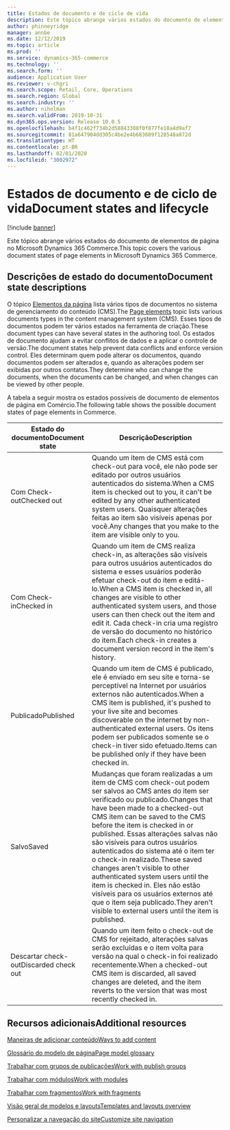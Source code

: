 ```yaml
---
title: Estados de documento e de ciclo de vida
description: Este tópico abrange vários estados do documento de elementos de página no Microsoft Dynamics 365 Commerce.
author: phinneyridge
manager: annbe
ms.date: 12/12/2019
ms.topic: article
ms.prod: ''
ms.service: dynamics-365-commerce
ms.technology: ''
ms.search.form: ''
audience: Application User
ms.reviewer: v-chgri
ms.search.scope: Retail, Core, Operations
ms.search.region: Global
ms.search.industry: ''
ms.author: niholman
ms.search.validFrom: 2019-10-31
ms.dyn365.ops.version: Release 10.0.5
ms.openlocfilehash: b4f1c462f734b2d58843308f0f877fe18a4d9af7
ms.sourcegitcommit: 81a647904dd305c4be2e4b683689f128548a872d
ms.translationtype: HT
ms.contentlocale: pt-BR
ms.lasthandoff: 02/01/2020
ms.locfileid: "3002972"
---
```

# <a name="document-states-and-lifecycle"></a><span data-ttu-id="ffa41-103">Estados de documento e de ciclo de vida</span><span class="sxs-lookup"><span data-stu-id="ffa41-103">Document states and lifecycle</span></span>


[!include [banner](includes/banner.md)]

<span data-ttu-id="ffa41-104">Este tópico abrange vários estados do documento de elementos de página no Microsoft Dynamics 365 Commerce.</span><span class="sxs-lookup"><span data-stu-id="ffa41-104">This topic covers the various document states of page elements in Microsoft Dynamics 365 Commerce.</span></span>

## <a name="document-state-descriptions"></a><span data-ttu-id="ffa41-105">Descrições de estado do documento</span><span class="sxs-lookup"><span data-stu-id="ffa41-105">Document state descriptions</span></span>

<span data-ttu-id="ffa41-106">O tópico [Elementos da página](page-elements-overview.md) lista vários tipos de documentos no sistema de gerenciamento do conteúdo (CMS).</span><span class="sxs-lookup"><span data-stu-id="ffa41-106">The [Page elements](page-elements-overview.md) topic lists various documents types in the content management system (CMS).</span></span> <span data-ttu-id="ffa41-107">Esses tipos de documentos podem ter vários estados na ferramenta de criação.</span><span class="sxs-lookup"><span data-stu-id="ffa41-107">These document types can have several states in the authoring tool.</span></span> <span data-ttu-id="ffa41-108">Os estados de documento ajudam a evitar conflitos de dados e a aplicar o controle de versão.</span><span class="sxs-lookup"><span data-stu-id="ffa41-108">The document states help prevent data conflicts and enforce version control.</span></span> <span data-ttu-id="ffa41-109">Eles determinam quem pode alterar os documentos, quando documentos podem ser alterados e, quando as alterações podem ser exibidas por outros contatos.</span><span class="sxs-lookup"><span data-stu-id="ffa41-109">They determine who can change the documents, when the documents can be changed, and when changes can be viewed by other people.</span></span>

<span data-ttu-id="ffa41-110">A tabela a seguir mostra os estados possíveis de documento de elementos de página em Comércio.</span><span class="sxs-lookup"><span data-stu-id="ffa41-110">The following table shows the possible document states of page elements in Commerce.</span></span>

| <span data-ttu-id="ffa41-111">Estado do documento</span><span class="sxs-lookup"><span data-stu-id="ffa41-111">Document state</span></span> | <span data-ttu-id="ffa41-112">Descrição</span><span class="sxs-lookup"><span data-stu-id="ffa41-112">Description</span></span> |
|---|---|
| <span data-ttu-id="ffa41-113">Com Check-out</span><span class="sxs-lookup"><span data-stu-id="ffa41-113">Checked out</span></span> | <span data-ttu-id="ffa41-114">Quando um item de CMS está com check-out para você, ele não pode ser editado por outros usuários autenticados do sistema.</span><span class="sxs-lookup"><span data-stu-id="ffa41-114">When a CMS item is checked out to you, it can't be edited by any other authenticated system users.</span></span> <span data-ttu-id="ffa41-115">Quaisquer alterações feitas ao item são visíveis apenas por você.</span><span class="sxs-lookup"><span data-stu-id="ffa41-115">Any changes that you make to the item are visible only to you.</span></span> |
| <span data-ttu-id="ffa41-116">Com Check-in</span><span class="sxs-lookup"><span data-stu-id="ffa41-116">Checked in</span></span> | <span data-ttu-id="ffa41-117">Quando um item de CMS realiza check-in, as alterações são visíveis para outros usuários autenticados do sistema e esses usuários poderão efetuar check-out do item e editá-lo.</span><span class="sxs-lookup"><span data-stu-id="ffa41-117">When a CMS item is checked in, all changes are visible to other authenticated system users, and those users can then check out the item and edit it.</span></span> <span data-ttu-id="ffa41-118">Cada check-in cria uma registro de versão do documento no histórico do item.</span><span class="sxs-lookup"><span data-stu-id="ffa41-118">Each check-in creates a document version record in the item's history.</span></span> |
| <span data-ttu-id="ffa41-119">Publicado</span><span class="sxs-lookup"><span data-stu-id="ffa41-119">Published</span></span> | <span data-ttu-id="ffa41-120">Quando um item de CMS é publicado, ele é enviado em seu site e torna-se perceptível na Internet por usuários externos não autenticados.</span><span class="sxs-lookup"><span data-stu-id="ffa41-120">When a CMS item is published, it's pushed to your live site and becomes discoverable on the internet by non-authenticated external users.</span></span> <span data-ttu-id="ffa41-121">Os itens podem ser publicados somente se o check-in tiver sido efetuado.</span><span class="sxs-lookup"><span data-stu-id="ffa41-121">Items can be published only if they have been checked in.</span></span> |
| <span data-ttu-id="ffa41-122">Salvo</span><span class="sxs-lookup"><span data-stu-id="ffa41-122">Saved</span></span> | <span data-ttu-id="ffa41-123">Mudanças que foram realizadas a um item de CMS com check-out podem ser salvos ao CMS antes do item ser verificado ou publicado.</span><span class="sxs-lookup"><span data-stu-id="ffa41-123">Changes that have been made to a checked-out CMS item can be saved to the CMS before the item is checked in or published.</span></span> <span data-ttu-id="ffa41-124">Essas alterações salvas não são visíveis para outros usuários autenticados do sistema até o item ter o check-in realizado.</span><span class="sxs-lookup"><span data-stu-id="ffa41-124">These saved changes aren't visible to other authenticated system users until the item is checked in.</span></span> <span data-ttu-id="ffa41-125">Eles não estão visíveis para os usuários externos até que o item seja publicado.</span><span class="sxs-lookup"><span data-stu-id="ffa41-125">They aren't visible to external users until the item is published.</span></span> |
| <span data-ttu-id="ffa41-126">Descartar check-out</span><span class="sxs-lookup"><span data-stu-id="ffa41-126">Discarded check out</span></span> | <span data-ttu-id="ffa41-127">Quando um item feito o check-out de CMS for rejeitado, alterações salvas serão excluídas e o item volta para versão na qual o check-in foi realizado recentemente.</span><span class="sxs-lookup"><span data-stu-id="ffa41-127">When a checked-out CMS item is discarded, all saved changes are deleted, and the item reverts to the version that was most recently checked in.</span></span> |

## <a name="additional-resources"></a><span data-ttu-id="ffa41-128">Recursos adicionais</span><span class="sxs-lookup"><span data-stu-id="ffa41-128">Additional resources</span></span>

[<span data-ttu-id="ffa41-129">Maneiras de adicionar conteúdo</span><span class="sxs-lookup"><span data-stu-id="ffa41-129">Ways to add content</span></span>](add-manage-content.md)

[<span data-ttu-id="ffa41-130">Glossário do modelo de página</span><span class="sxs-lookup"><span data-stu-id="ffa41-130">Page model glossary</span></span>](page-elements-overview.md)

[<span data-ttu-id="ffa41-131">Trabalhar com grupos de publicações</span><span class="sxs-lookup"><span data-stu-id="ffa41-131">Work with publish groups</span></span>](publish-groups.md)

[<span data-ttu-id="ffa41-132">Trabalhar com módulos</span><span class="sxs-lookup"><span data-stu-id="ffa41-132">Work with modules</span></span>](work-with-modules.md)

[<span data-ttu-id="ffa41-133">Trabalhar com fragmentos</span><span class="sxs-lookup"><span data-stu-id="ffa41-133">Work with fragments</span></span>](work-with-fragments.md)

[<span data-ttu-id="ffa41-134">Visão geral de modelos e layouts</span><span class="sxs-lookup"><span data-stu-id="ffa41-134">Templates and layouts overview</span></span>](templates-layouts-overview.md)

[<span data-ttu-id="ffa41-135">Personalizar a navegação do site</span><span class="sxs-lookup"><span data-stu-id="ffa41-135">Customize site navigation</span></span>](customize-site-navigation.md)
